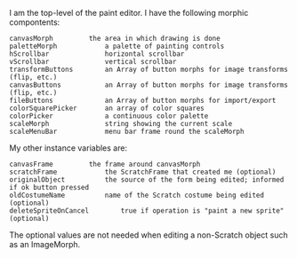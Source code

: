 I am the top-level of the paint editor. I have the following morphic compontents:

	canvasMorph			the area in which drawing is done
	paletteMorph			a palette of painting controls
	hScrollbar				horizontal scrollbar
	vScrollbar				vertical scrollbar
	transformButtons		an Array of button morphs for image transforms (flip, etc.)
	canvasButtons			an Array of button morphs for image transforms (flip, etc.)
	fileButtons				an Array of button morphs for import/export
	colorSquarePicker		an array of color squares
	colorPicker				a continuous color palette
	scaleMorph				string showing the current scale
	scaleMenuBar			menu bar frame round the scaleMorph

My other instance variables are:

	canvasFrame			the frame around canvasMorph
	scratchFrame			the ScratchFrame that created me (optional)
	originalObject			the source of the form being edited; informed if ok button pressed
	oldCostumeName			name of the Scratch costume being edited (optional)
	deleteSpriteOnCancel		true if operation is "paint a new sprite" (optional)

The optional values are not needed when editing a non-Scratch object such as an ImageMorph.
